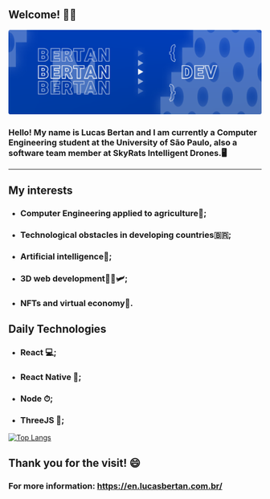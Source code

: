 ## Welcome! 👋🏻

![Alt text](https://github.com/bertanbee/bertanbee/blob/main/bannerProfileBanner.png)

###  Hello! My name is Lucas Bertan and I am currently a Computer Engineering student at the University of São Paulo, also a software team member at SkyRats Intelligent Drones.🖥️ 

------------

 ## My interests

 - ### Computer Engineering applied to agriculture🚜;
 - ### Technological obstacles in developing countries🇧🇷;
 - ### Artificial intelligence🦾;
 - ### 3D web development👩‍💻🛩;
 - ### NFTs and virtual economy🤖.

## Daily Technologies
 - ### React 💻;
 - ### React Native 📱; 
 - ### Node ⏱;
 - ### ThreeJS 🎲;

[![Top Langs](https://github-readme-stats.vercel.app/api/top-langs/?username=bertanbee&layout=compact&bg_color=60,003bc0,0048ea,003e95&text_color=000&title_color=0c0c0c&hide_border=true)](https://github.com/anuraghazra/github-readme-stats)

## Thank you for the visit! 😄

### For more information: https://en.lucasbertan.com.br/
